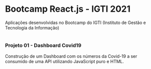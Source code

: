 # Bootcamp React.js - IGTI 2021
Aplicações desenvolvidas no Bootcamp do IGTI (Instituto de Gestão e Tecnologia da Informação)
#

### Projeto 01 - Dashboard Covid19
Construção de um Dashboard com os números da Covid-19 a ser consumido de uma API
utilizando JavaScript puro e HTML.